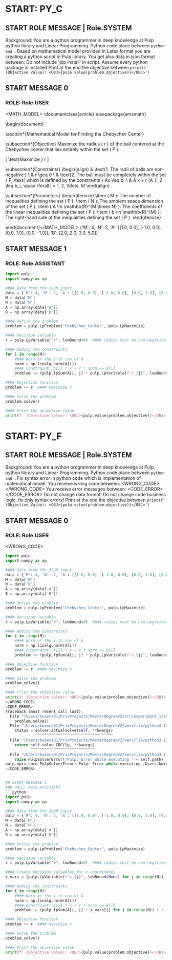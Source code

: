 # START: PY_C 
## START ROLE MESSAGE | Role.SYSTEM 
Background: You are a python programmer in deep knowledge at Pulp python library and Linear Programming. Python code place between ```python and ```. Based on mathematical model provided in Latex format you are creating a python script in Pulp library. You get also data in json format between: <DATA></DATA> Do not include 'pip install' in script. Assume every python package is installed Print at the end the objective between <OBJ></OBJ> `print(f' (Objective Value): <OBJ>{pulp.value(problem.objective)}</OBJ>')` 
## START MESSAGE 0 
### ROLE: Role.USER
<MATH_MODEL>
\documentclass{article}
\usepackage{amsmath}

\begin{document}

\section*{Mathematical Model for Finding the Chebychev Center}

\subsection*{Objective}
Maximize the radius \( r \) of the ball centered at the Chebychev center that lies entirely within the set \( P \).

\[
\text{Maximize } r
\]

\subsection*{Constraints}
\begin{align}
& \text{1. The radii of balls are non-negative:} \\
& r \geq 0 \\
& \text{2. The ball must be completely within the set } P, \text{ which is defined by the constraints } Ax \leq b: \\
& A x + r \|A_i\|_2 \leq b_i, \quad \forall i = 1, 2, \ldots, M
\end{align}

\subsection*{Parameters}
\begin{itemize}
    \item \( M \): The number of inequalities defining the set \( P \).
    \item \( N \): The ambient space dimension of the set \( P \).
    \item \( A \in \mathbb{R}^{M \times N} \): The coefficients of the linear inequalities defining the set \( P \).
    \item \( b \in \mathbb{R}^{M} \): The right-hand side of the inequalities defining the set \( P \).
\end{itemize}

\end{document}</MATH_MODEL>
<DATA>
{'M': 4, 'N': 2, 'A': [[1.0, 0.0], [-1.0, 0.0], [0.0, 1.0], [0.0, -1.0]], 'B': [2.0, 2.0, 3.0, 5.0]}</DATA>


## START MESSAGE 1 
### ROLE: Role.ASSISTANT
```python
import pulp
import numpy as np

#### Data from the JSON input
data = {'M': 4, 'N': 2, 'A': [[1.0, 0.0], [-1.0, 0.0], [0.0, 1.0], [0.0, -1.0]], 'B': [2.0, 2.0, 3.0, 5.0]}
M = data['M']
N = data['N']
A = np.array(data['A'])
B = np.array(data['B'])

#### Define the problem
problem = pulp.LpProblem("Chebychev_Center", pulp.LpMaximize)

#### Decision variable
r = pulp.LpVariable("r", lowBound=0)  #### radius must be non-negative

#### Adding the constraints
for i in range(M):
    #### Norm of the i-th row of A
    norm = np.linalg.norm(A[i])
    #### Constraint: A[i] * x + r * norm <= B[i]
    problem += (pulp.lpSum(A[i, j] * pulp.LpVariable(f"x_{j}", lowBound=None) for j in range(N)) + r * norm <= B[i])

#### Objective function
problem += r  #### Maximize r

#### Solve the problem
problem.solve()

#### Print the objective value
print(f' (Objective Value): <OBJ>{pulp.value(problem.objective)}</OBJ>')
```

# START: PY_F 
## START ROLE MESSAGE | Role.SYSTEM 
Background: You are a python programmer in deep knowledge at Pulp python library and Linear Programming. Python code place between ```python and ```. Fix syntax error in python code which is implementation of matematical model. You receive wrong code between: <WRONG_CODE></WRONG_CODE> You receive error messages between: <CODE_ERROR></CODE_ERROR> Do not change data format! Do not change code business logic, fix only syntax errors! Print at the end the objective between <OBJ></OBJ> `print(f' (Objective Value): <OBJ>{pulp.value(problem.objective)}</OBJ>')` 
## START MESSAGE 0 
### ROLE: Role.USER
<WRONG_CODE>
```python
import pulp
import numpy as np

#### Data from the JSON input
data = {'M': 4, 'N': 2, 'A': [[1.0, 0.0], [-1.0, 0.0], [0.0, 1.0], [0.0, -1.0]], 'B': [2.0, 2.0, 3.0, 5.0]}
M = data['M']
N = data['N']
A = np.array(data['A'])
B = np.array(data['B'])

#### Define the problem
problem = pulp.LpProblem("Chebychev_Center", pulp.LpMaximize)

#### Decision variable
r = pulp.LpVariable("r", lowBound=0)  #### radius must be non-negative

#### Adding the constraints
for i in range(M):
    #### Norm of the i-th row of A
    norm = np.linalg.norm(A[i])
    #### Constraint: A[i] * x + r * norm <= B[i]
    problem += (pulp.lpSum(A[i, j] * pulp.LpVariable(f"x_{j}", lowBound=None) for j in range(N)) + r * norm <= B[i])

#### Objective function
problem += r  #### Maximize r

#### Solve the problem
problem.solve()

#### Print the objective value
print(f' (Objective Value): <OBJ>{pulp.value(problem.objective)}</OBJ>')```
</WRONG_CODE>
<CODE_ERROR>
Traceback (most recent call last):
  File "/Users/kwiecs01/PrivProjects/MasterDegreeV2/src/experiment_1/experiment_13/9/6/python_code0.py", line 28, in <module>
    problem.solve()
  File "/Users/kwiecs01/PrivProjects/MasterDegreeV2/venv/lib/python3.11/site-packages/pulp/pulp.py", line 1867, in solve
    status = solver.actualSolve(self, **kwargs)
             ^^^^^^^^^^^^^^^^^^^^^^^^^^^^^^^^^^
  File "/Users/kwiecs01/PrivProjects/MasterDegreeV2/venv/lib/python3.11/site-packages/pulp/apis/coin_api.py", line 112, in actualSolve
    return self.solve_CBC(lp, **kwargs)
           ^^^^^^^^^^^^^^^^^^^^^^^^^^^^
  File "/Users/kwiecs01/PrivProjects/MasterDegreeV2/venv/lib/python3.11/site-packages/pulp/apis/coin_api.py", line 190, in solve_CBC
    raise PulpSolverError("Pulp: Error while executing " + self.path)
pulp.apis.core.PulpSolverError: Pulp: Error while executing /Users/kwiecs01/PrivProjects/MasterDegreeV2/venv/lib/python3.11/site-packages/pulp/solverdir/cbc/osx/64/cbc
</CODE_ERROR>


## START MESSAGE 1 
### ROLE: Role.ASSISTANT
```python
import pulp
import numpy as np

#### Data from the JSON input
data = {'M': 4, 'N': 2, 'A': [[1.0, 0.0], [-1.0, 0.0], [0.0, 1.0], [0.0, -1.0]], 'B': [2.0, 2.0, 3.0, 5.0]}
M = data['M']
N = data['N']
A = np.array(data['A'])
B = np.array(data['B'])

#### Define the problem
problem = pulp.LpProblem("Chebychev_Center", pulp.LpMaximize)

#### Decision variable
r = pulp.LpVariable("r", lowBound=0)  #### radius must be non-negative

#### Create decision variables for x coordinates
x_vars = [pulp.LpVariable(f"x_{j}", lowBound=None) for j in range(N)]

#### Adding the constraints
for i in range(M):
    #### Norm of the i-th row of A
    norm = np.linalg.norm(A[i])
    #### Constraint: A[i] * x + r * norm <= B[i]
    problem += (pulp.lpSum(A[i, j] * x_vars[j] for j in range(N)) + r * norm <= B[i])

#### Objective function
problem += r  #### Maximize r

#### Solve the problem
problem.solve()

#### Print the objective value
print(f' (Objective Value): <OBJ>{pulp.value(problem.objective)}</OBJ>')
```

